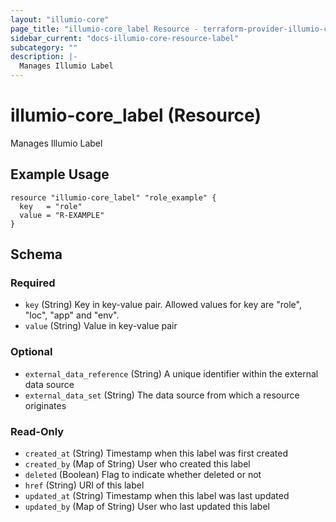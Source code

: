 ```yaml
---
layout: "illumio-core"
page_title: "illumio-core_label Resource - terraform-provider-illumio-core"
sidebar_current: "docs-illumio-core-resource-label"
subcategory: ""
description: |-
  Manages Illumio Label
---
```

# illumio-core_label (Resource)

Manages Illumio Label

Example Usage
------------

```hcl
resource "illumio-core_label" "role_example" {
  key   = "role"
  value = "R-EXAMPLE"
}
```

## Schema

### Required

- `key` (String) Key in key-value pair. Allowed values for key are "role", "loc", "app" and "env".
- `value` (String) Value in key-value pair

### Optional

- `external_data_reference` (String) A unique identifier within the external data source
- `external_data_set` (String) The data source from which a resource originates

### Read-Only

- `created_at` (String) Timestamp when this label was first created
- `created_by` (Map of String) User who created this label
- `deleted` (Boolean) Flag to indicate whether deleted or not
- `href` (String) URI of this label
- `updated_at` (String) Timestamp when this label was last updated
- `updated_by` (Map of String) User who last updated this label
